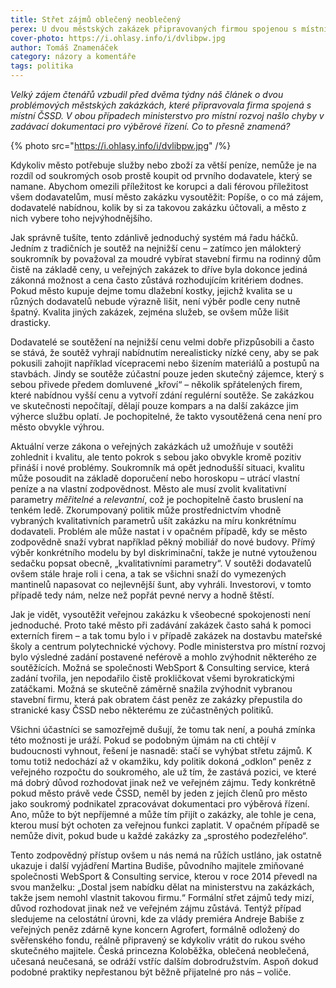 ```yaml
---
title: Střet zájmů oblečený neoblečený
perex: U dvou městských zakázek připravovaných firmou spojenou s místní ČSSD našlo ministerstvo pro místní rozvoj chyby v zadávací dokumentaci pro výběrové řízení. Co to přesně znamená?
cover-photo: https://i.ohlasy.info/i/dvlibpw.jpg
author: Tomáš Znamenáček
category: názory a komentáře
tags: politika
---
```


*Velký zájem čtenářů vzbudil před dvěma týdny náš článek o dvou problémových městských zakázkách, které připravovala firma spojená s místní ČSSD. V obou případech ministerstvo pro místní rozvoj našlo chyby v zadávací dokumentaci pro výběrové řízení. Co to přesně znamená?*

{% photo src="https://i.ohlasy.info/i/dvlibpw.jpg" /%}

Kdykoliv město potřebuje služby nebo zboží za větší peníze, nemůže je na rozdíl od soukromých osob prostě koupit od prvního dodavatele, který se namane. Abychom omezili příležitost ke korupci a dali férovou příležitost všem dodavatelům, musí město zakázku vysoutěžit: Popíše, o co má zájem, dodavatelé nabídnou, kolik by si za takovou zakázku účtovali, a město z nich vybere toho nejvýhodnějšího.

Jak správně tušíte, tento zdánlivě jednoduchý systém má řadu háčků. Jedním z tradičních je soutěž na nejnižší cenu – zatímco jen málokterý soukromník by považoval za moudré vybírat stavební firmu na rodinný dům čistě na základě ceny, u veřejných zakázek to dříve byla dokonce jediná zákonná možnost a cena často zůstává rozhodujícím kritériem dodnes. Pokud město kupuje dejme tomu dlažební kostky, jejichž kvalita se u různých dodavatelů nebude výrazně lišit, není výběr podle ceny nutně špatný. Kvalita jiných zakázek, zejména služeb, se ovšem může lišit drasticky.

Dodavatelé se soutěžení na nejnižší cenu velmi dobře přizpůsobili a často se stává, že soutěž vyhrají nabídnutím nerealisticky nízké ceny, aby se pak pokusili zahojit například vícepracemi nebo šizením materiálů a postupů na stavbách. Jindy se soutěže zúčastní pouze jeden skutečný zájemce, který s sebou přivede předem domluvené „křoví“ – několik spřátelených firem, které nabídnou vyšší cenu a vytvoří zdání regulérní soutěže. Se zakázkou ve skutečnosti nepočítají, dělají pouze kompars a na další zakázce jim výherce službu oplatí. Je pochopitelné, že takto vysoutěžená cena není pro město obvykle výhrou.

Aktuální verze zákona o veřejných zakázkách už umožňuje v soutěži zohlednit i kvalitu, ale tento pokrok s sebou jako obvykle kromě pozitiv přináší i nové problémy. Soukromník má opět jednodušší situaci, kvalitu může posoudit na základě doporučení nebo horoskopu – utrácí vlastní peníze a na vlastní zodpovědnost. Město ale musí zvolit kvalitativní parametry *měřitelné* a *relevantní*, což je pochopitelně často bruslení na tenkém ledě. Zkorumpovaný politik může prostřednictvím vhodně vybraných kvalitativních parametrů ušít zakázku na míru konkrétnímu dodavateli. Problém ale může nastat i v opačném případě, kdy se město zodpovědně snaží vybrat například pěkný mobiliář do nové budovy. Přímý výběr konkrétního modelu by byl diskriminační, takže je nutné vytouženou sedačku popsat obecně, „kvalitativními parametry“. V soutěži dodavatelů ovšem stále hraje roli i cena, a tak se všichni snaží do vymezených mantinelů napasovat co nejlevnější šunt, aby vyhráli. Investorovi, v tomto případě tedy nám, nelze než popřát pevné nervy a hodně štěstí.

Jak je vidět, vysoutěžit veřejnou zakázku k všeobecné spokojenosti není jednoduché. Proto také město při zadávání zakázek často sahá k pomoci externích firem – a tak tomu bylo i v případě zakázek na dostavbu mateřské školy a centrum polytechnické výchovy. Podle ministerstva pro místní rozvoj bylo výsledné zadání postavené neférově a mohlo zvýhodnit některého ze soutěžících. Možná se společnosti WebSport & Consulting service, která zadání tvořila, jen nepodařilo čistě prokličkovat všemi byrokratickými zatáčkami. Možná se skutečně záměrně snažila zvýhodnit vybranou stavební firmu, která pak obratem část peněz ze zakázky přepustila do stranické kasy ČSSD nebo některému ze zúčastněných politiků.

Všichni účastníci se samozřejmě dušují, že tomu tak není, a pouhá zmínka této možnosti je uráží. Pokud se podobným újmám na cti chtějí v budoucnosti vyhnout, řešení je nasnadě: stačí se vyhýbat střetu zájmů. K tomu totiž nedochází až v okamžiku, kdy politik dokoná „odklon“ peněz z veřejného rozpočtu do soukromého, ale už tím, že zastává pozici, ve které má dobrý důvod rozhodovat jinak než ve veřejném zájmu. Tedy konkrétně pokud město právě vede ČSSD, neměl by jeden z jejích členů pro město jako soukromý podnikatel zpracovávat dokumentaci pro výběrová řízení. Ano, může to být nepříjemné a může tím přijít o zakázky, ale tohle je cena, kterou musí být ochoten za veřejnou funkci zaplatit. V opačném případě se nemůže divit, pokud bude u každé zakázky za „sprostého podezřelého“.

Tento zodpovědný přístup ovšem u nás nemá na růžích ustláno, jak ostatně ukazuje i další vyjádření Martina Budiše, původního majitele zmiňované společnosti WebSport & Consulting service, kterou v roce 2014 převedl na svou manželku: „Dostal jsem nabídku dělat na ministerstvu na zakázkách, takže jsem nemohl vlastnit takovou firmu.“ Formální střet zájmů tedy mizí, důvod rozhodovat jinak než ve veřejném zájmu zůstává. Tentýž případ sledujeme na celostátní úrovni, kde za vlády premiéra Andreje Babiše z veřejných peněz zdárně kyne koncern Agrofert, formálně odložený do svěřenského fondu, reálně připravený se kdykoliv vrátit do rukou svého skutečného majitele. Česká princezna Koloběžka, oblečená neoblečená, učesaná neučesaná, se odráží vstříc dalším dobrodružstvím. Aspoň dokud podobné praktiky nepřestanou být běžně přijatelné pro nás – voliče.
